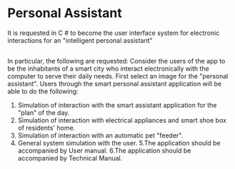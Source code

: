 # Personal Assistant
It is requested in C # to become the user interface system for electronic interactions for an "intelligent personal assistant"
## 
In particular, the following are requested:
 Consider the users of the app to be the inhabitants of a smart city who interact electronically with the computer to serve their daily needs. First select an image for the "personal assistant". Users through the smart personal assistant application will be able to do the following:
 1. Simulation of interaction with the smart assistant application for the "plan" of the day.
 2. Simulation of interaction with electrical appliances and smart shoe box of residents' home.
 3. Simulation of interaction with an automatic pet "feeder".
 4. General system simulation with the user.
 5.The application should be accompanied by User manual.
 6.The application should be accompanied by Technical Manual.
